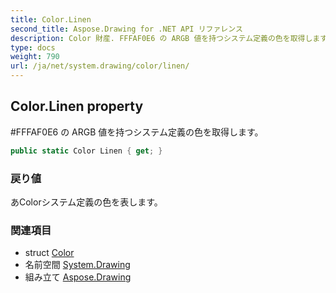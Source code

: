 ```yaml
---
title: Color.Linen
second_title: Aspose.Drawing for .NET API リファレンス
description: Color 財産. FFFAF0E6 の ARGB 値を持つシステム定義の色を取得します
type: docs
weight: 790
url: /ja/net/system.drawing/color/linen/
---
```

## Color.Linen property

#FFFAF0E6 の ARGB 値を持つシステム定義の色を取得します。

```csharp
public static Color Linen { get; }
```

### 戻り値

あColorシステム定義の色を表します。

### 関連項目

* struct [Color](../)
* 名前空間 [System.Drawing](../../color/)
* 組み立て [Aspose.Drawing](../../../)


